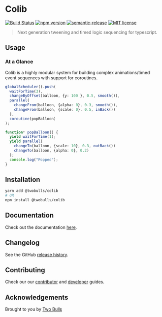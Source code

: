 # Colib

[![Build Status](https://cloud.drone.io/api/badges/twobulls/colib.js/status.svg)](https://cloud.drone.io/twobulls/colib.js)
[![npm version](https://badge.fury.io/js/%40twobulls%2Fcolib.svg)](https://badge.fury.io/js/%40twobulls%2Fcolib)
[![semantic-release](https://img.shields.io/badge/%20%20%F0%9F%93%A6%F0%9F%9A%80-semantic--release-e10079.svg)](https://github.com/semantic-release/semantic-release)
[![MIT license](https://img.shields.io/badge/License-Apache%202.0-blue.svg)](LICENSE.md)

> Next generation tweening and timed logic sequencing for typescript.

## Usage

### At a Glance

Colib is a highly modular system for building complex animations/timed event sequences with support for coroutines.

```typescript
globalScheduler().push(
  waitForTime(3),
  changeByOffset(balloon, {y: 100 }, 0.5, smooth()),
  parallel(
    changeFrom(balloon, {alpha: 0}, 0.3, smooth()),
    changeFrom(balloon, {scale: 0}, 0.5, inBack())
  ),
  coroutine(popBalloon)
);

function* popBalloon() {
  yield waitForTime(1);
  yield parallel(
    changeTo(balloon, {scale: 10}, 0.3, outBack())
    changeTo(balloon, {alpha: 0}, 0.2)
  );
  console.log("Popped");
}
```

## Installation

```bash
yarn add @twobulls/colib
# OR
npm install @twobulls/colib
```

## Documentation

Check out the documentation [here](docs/index.md).

## Changelog

See the GitHub [release history](https://github.com/twobulls/colib/releases).

## Contributing

Check our our [contributor](CONTRIBUTING.md) and [developer](DEVELOPER.md) guides.

## Acknowledgements

Brought to you by [Two Bulls](https://www.twobulls.com/)
